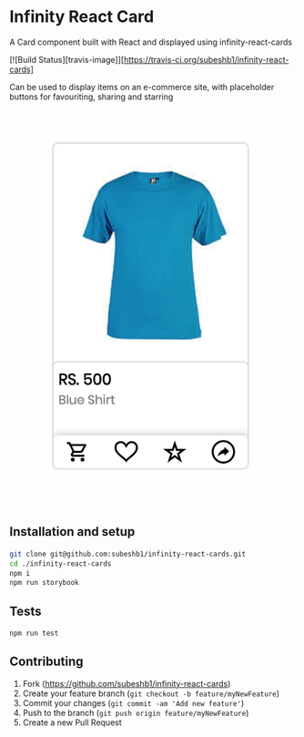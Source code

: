 # Infinity React Card
 
A Card component built with React and displayed using infinity-react-cards
<!-- 
[![NPM Version][npm-image]][npm-url]
-->
[![Build Status][travis-image]][https://travis-ci.org/subeshb1/infinity-react-cards]
<!--[![Downloads Stats][npm-downloads]][npm-url] -->

Can be used to display items on an e-commerce site, with placeholder buttons for favouriting, 
sharing and starring

![](images/card_example.png)

## Installation and setup

```sh
git clone git@github.com:subeshb1/infinity-react-cards.git
cd ./infinity-react-cards
npm i
npm run storybook
```

## Tests

```sh
npm run test
```
<!--
## Usage example

A few motivating and useful examples of how your product can be used. Spice this up with code blocks and potentially more screenshots.

_For more examples and usage, please refer to the [Wiki][wiki]._



## Release History

* 0.2.1
    * CHANGE: Update docs (module code remains unchanged)
* 0.2.0
    * CHANGE: Remove `setDefaultXYZ()`
    * ADD: Add `init()`
* 0.1.1
    * FIX: Crash when calling `baz()` (Thanks @GenerousContributorName!)
* 0.1.0
    * The first proper release
    * CHANGE: Rename `foo()` to `bar()`
* 0.0.1
    * Work in progress -->

<!-- ## Meta

Your Name – [@YourTwitter](https://twitter.com/dbader_org) – YourEmail@example.com

Distributed under the XYZ license. See ``LICENSE`` for more information.

[https://github.com/yourname/github-link](https://github.com/dbader/) -->

## Contributing

1. Fork (<https://github.com/subeshb1/infinity-react-cards>)
2. Create your feature branch (`git checkout -b feature/myNewFeature`)
3. Commit your changes (`git commit -am 'Add new feature'`)
4. Push to the branch (`git push origin feature/myNewFeature`)
5. Create a new Pull Request

<!-- Markdown link & img dfn's -->
<!-- [npm-image]: https://img.shields.io/npm/v/datadog-metrics.svg?style=flat-square
[npm-url]: https://npmjs.org/package/datadog-metrics
[npm-downloads]: https://img.shields.io/npm/dm/datadog-metrics.svg?style=flat-square
[travis-image]: https://img.shields.io/travis/dbader/node-datadog-metrics/master.svg?style=flat-square
[travis-url]: https://travis-ci.org/dbader/node-datadog-metrics
[wiki]: https://github.com/yourname/yourproject/wiki
 -->


